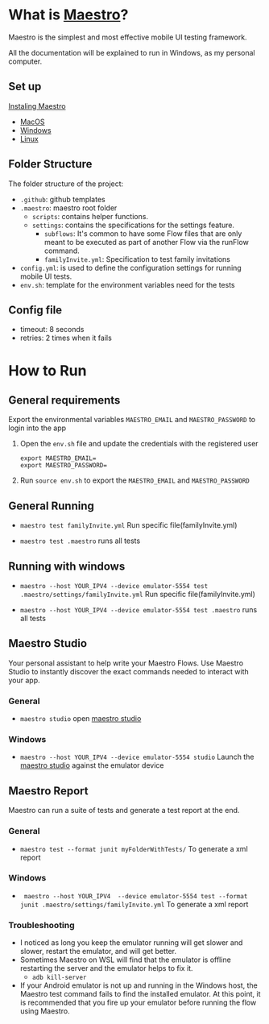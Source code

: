 # What is [Maestro](https://maestro.mobile.dev/)?

Maestro is the simplest and most effective mobile UI testing framework.

All the documentation will be explained to run in Windows, as my personal computer.

## Set up

[Instaling Maestro](https://maestro.mobile.dev/getting-started/installing-maestro)
- [MacOS](https://maestro.mobile.dev/getting-started/installing-maestro/macos)
- [Windows](https://maestro.mobile.dev/getting-started/installing-maestro/windows)
- [Linux](https://maestro.mobile.dev/getting-started/installing-maestro/linux)

## Folder Structure

The folder structure of the project:

* `.github`: github templates
* `.maestro`: maestro root folder
    * `scripts`: contains helper functions.
    * `settings`: contains the specifications for the settings feature.
        * `subflows`: It's common to have some Flow files that are only meant to be executed as part of another Flow via the runFlow command. 
        * `familyInvite.yml`: Specification to test family invitations
* `config.yml`: is used to define the configuration settings for running mobile UI tests. 
* `env.sh`: template for the environment variables need for the tests

## Config file

- timeout: 8 seconds
- retries: 2 times when it fails

# How to Run

## General requirements

Export the environmental variables `MAESTRO_EMAIL` and `MAESTRO_PASSWORD` to login into the app

1. Open the `env.sh` file and update the credentials with the registered user

    ```
    export MAESTRO_EMAIL= 
    export MAESTRO_PASSWORD=
    ```
2. Run `source env.sh` to export the `MAESTRO_EMAIL` and `MAESTRO_PASSWORD`

## General Running

- `maestro test familyInvite.yml` Run specific file(familyInvite.yml)

- `maestro test .maestro` runs all tests

## Running with windows

- `maestro --host YOUR_IPV4 --device emulator-5554 test .maestro/settings/familyInvite.yml` Run specific file(familyInvite.yml)

- `maestro --host YOUR_IPV4 --device emulator-5554 test .maestro` runs all tests

## Maestro Studio

Your personal assistant to help write your Maestro Flows. Use Maestro Studio to instantly discover the exact commands needed to interact with your app.

### General

- `maestro studio` open [maestro studio](https://maestro.mobile.dev/getting-started/maestro-studio)

### Windows

- `maestro --host YOUR_IPV4 --device emulator-5554 studio` Launch the [maestro studio](https://maestro.mobile.dev/getting-started/maestro-studio) against the emulator device


## Maestro Report

Maestro can run a suite of tests and generate a test report at the end.

### General

- `maestro test --format junit myFolderWithTests/` To generate a xml report

### Windows

- ` maestro --host YOUR_IPV4  --device emulator-5554 test --format junit .maestro/settings/familyInvite.yml` To generate a  xml report

### Troubleshooting

- I noticed as long you keep the emulator running will get slower and slower, restart the emulator, and will get better.
- Sometimes Maestro on WSL will find that the emulator is offline restarting the server and the emulator helps to fix it.
    - `adb kill-server`
- If your Android emulator is not up and running in the Windows host, the Maestro test command fails to find the installed emulator. At this point, it is recommended that you fire up your emulator before running the flow using Maestro.